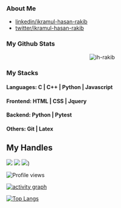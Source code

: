### About Me
- [linkedin/ikramul-hasan-rakib](https://www.linkedin.com/in/ikramul-hasan-rakib)
- [twitter/ikramul-hasan-rakib](https://mobile.twitter.com/hasanrakib07)

### My Github Stats
<p align="center"> <img src="https://github-readme-stats.vercel.app/api?username=ih-rakib&show_icons=true&count_private=true&theme=dark" alt="ih-rakib" />

### My Stacks
#### Languages: C | C++ | Python | Javascript

#### Frontend: HTML | CSS | Jquery

#### Backend: Python | Pytest

#### Others: Git | Latex

## My Handles
 [<img src="https://img.shields.io/badge/ih-rakib-151515?style=for-the-badge&logo=linkedin&logoColor=white">](https://www.linkedin.com/in/ikramul-hasan-rakib)
 [<img src="https://img.shields.io/badge/ih-rakib-151515?style=for-the-badge&logo=SVG&logoColor=79740e">](https://profile-summary-for-github.com/user/ih-rakib) 
 [<img src="https://img.shields.io/badge/Rakib03-151515?style=for-the-badge&logo=SVG&logoColor=79740e">](https://codeforces.com/profile/Rakib03)) 

![Profile views](https://gpvc.arturio.dev/ih-rakib)
 
<!-- ACTIVITY GRAPH TRACKER -->
[![activity graph](https://activity-graph.herokuapp.com/graph?username=ih-rakib&theme=react-dark)](https://github.com/ih-rakib/github-readme-activity-graph)
 
 <!--  TOP LANGUAGES STATISTICS -->
 [![Top Langs](https://github-readme-stats.vercel.app/api/top-langs/?username=ih-rakib&theme=dark&layout=compact&align=right&width=40%)](https://github.com/ih-rakib/github-readme-stats)
